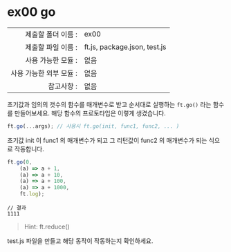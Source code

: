 # ex00 go
|                      |                       |
| --------------------:| --------------------- |
|   제출할 폴더 이름 :   |  ex00                |
|   제출할 파일 이름 :   |  ft.js, package.json, test.js      |
|   사용 가능한 모듈 :	 |  없음             |
|   사용 가능한 외부 모듈 :	 |  없음             |
|   참고사항 :			|  없음             |

초기값과 임의의 갯수의 함수를 매개변수로 받고 순서대로 실행하는 `ft.go()` 라는 함수를 만들어보세요. 해당 함수의 프로토타입은 이렇게 생겼습니다. 

```javascript
ft.go(...args); // 사용시 ft.go(init, func1, func2, ... )
```

초기값 init 이 func1 의 매개변수가 되고 그 리턴값이 func2 의 매개변수가 되는 식으로 작동합니다. 
```javascript
ft.go(0, 
	(a) => a + 1, 
	(a) => a + 10, 
	(a) => a + 100, 
	(a) => a + 1000, 
	ft.log);
```
```
// 결과
1111
```

> Hint: ft.reduce()

test.js 파일을 만들고 해당 동작이 작동하는지 확인하세요.

